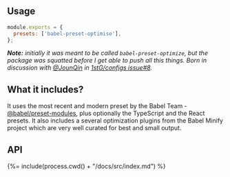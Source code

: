 ## Usage

```js
module.exports = {
  presets: ['babel-preset-optimise'],
};
```

_**Note:** initially it was meant to be called `babel-preset-optimize`, but the
package was squatted before I get able to push all this things. Born in
discussion with [@JounQin](https://github.com/JounQin) in
[1stG/configs issue#8](https://github.com/1stG/configs/issues/8)._

## What it includes?

It uses the most recent and modern preset by the Babel Team -
[@babel/preset-modules](https://ghub.now.sh/@babel/preset-modules), plus
optionally the TypeScript and the React presets. It also includes a several
optimization plugins from the Babel Minify project which are very well curated
for best and small output.

## API

<!-- docks-start -->

{%= include(process.cwd() + "/docs/src/index.md") %}

<!-- docks-end -->
